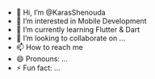 - 👋 Hi, I’m @KarasShenouda
- 👀 I’m interested in Mobile Development
- 🌱 I’m currently learning Flutter & Dart
- 💞️ I’m looking to collaborate on ...
- 📫 How to reach me 
- 😄 Pronouns: ...
- ⚡ Fun fact: ...

<!---
KarasShenouda/KarasShenouda is a ✨ special ✨ repository because its `README.md` (this file) appears on your GitHub profile.
You can click the Preview link to take a look at your changes.
--->
